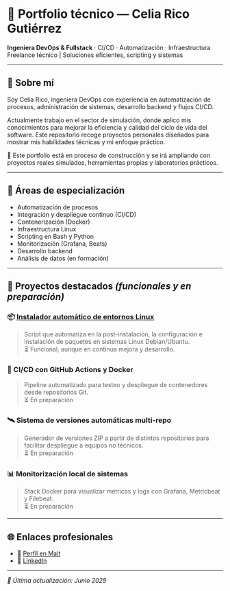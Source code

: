 # 💼 Portfolio técnico — Celia Rico Gutiérrez

**Ingeniera DevOps & Fullstack** · CI/CD · Automatización · Infraestructura  
Freelance técnico | Soluciones eficientes, scripting y sistemas

---

## 👋 Sobre mí

Soy Celia Rico, ingeniera DevOps con experiencia en automatización de procesos, administración de sistemas, desarrollo backend y flujos CI/CD.

Actualmente trabajo en el sector de simulación, donde aplico mis conocimientos para mejorar la eficiencia y calidad del ciclo de vida del software. Este repositorio recoge proyectos personales diseñados para mostrar mis habilidades técnicas y mi enfoque práctico.

📌 Este portfolio está en proceso de construcción y se irá ampliando con proyectos reales simulados, herramientas propias y laboratorios prácticos.

---

## 🚀 Áreas de especialización

- Automatización de procesos
- Integración y despliegue continuo (CI/CD)
- Contenerización (Docker)
- Infraestructura Linux
- Scripting en Bash y Python
- Monitorización (Grafana, Beats)
- Desarrollo backend
- Análisis de datos (en formación)

---

## 🧪 Proyectos destacados *(funcionales y en preparación)*

### 📦 [Instalador automático de entornos Linux](https://github.com/celiaricogz/auto-installer-debian)  
> Script que automatiza en la post-instalación, la configuración e instalación de paquetes en sistemas Linux Debian/Ubuntu.  
⏳ Funcional, aunque en continua mejora y desarrollo.

### 🔧 CI/CD con GitHub Actions y Docker  
> Pipeline automatizado para testeo y despliegue de contenedores desde repositorios Git.  
⏳ En preparación

### 🛰️ Sistema de versiones automáticas multi-repo  
> Generador de versiones ZIP a partir de distintos repositorios para facilitar despliegue a equipos no técnicos.  
⏳ En preparación

### 📊 Monitorización local de sistemas  
> Stack Docker para visualizar métricas y logs con Grafana, Metricbeat y Filebeat.  
⏳ En preparación

---

## 🌐 Enlaces profesionales

- 🔗 [Perfil en Malt](https://www.malt.es/profile/celiaricogutierrez)
- 👥 [LinkedIn](https://www.linkedin.com/in/celiaricogutierrez)

---

_📅 Última actualización: Junio 2025_
